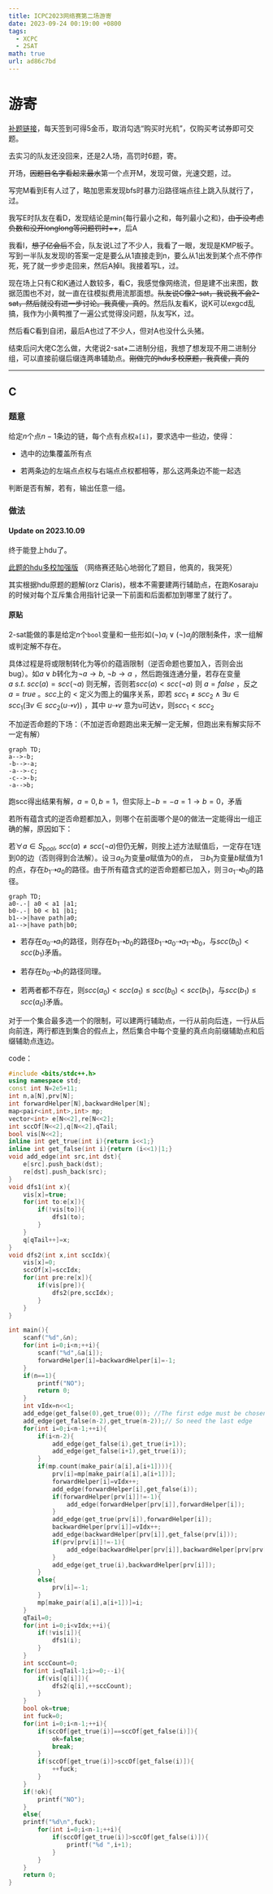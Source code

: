```yaml
---
title: ICPC2023网络赛第二场游寄
date: 2023-09-24 00:19:00 +0800
tags:
  - XCPC
  - 2SAT
math: true
url: ad86c7bd
---
```


# 游寄

[补题链接](https://pintia.cn/market/item/1705511462254264320)，每天签到可得5金币，取消勾选“购买时光机”，仅购买考试券即可交题。

去实习的队友还没回来，还是2人场，高罚时6题，寄。

<!--more-->

开场，~~因题目名字看起来最水~~第一个点开M，发现可做，光速交题，过。

写完M看到E有人过了，略加思索发现bfs时暴力沿路径端点往上跳入队就行了，过。

我写E时队友在看D，发现结论是min{每行最小之和，每列最小之和}，~~由于没考虑负数和没开longlong等问题罚时++~~，后A

我看I，~~想了亿会后~~不会，队友说L过了不少人，我看了一眼，发现是KMP板子。写到一半队友发现I的答案一定是要么从1直接走到n，要么从1出发到某个点不停作死，死了就一步步走回来，然后A掉I。我接着写L，过。

现在场上只有C和K通过人数较多，看C，我感觉像网络流，但是建不出来图，数据范围也不对，就一直在往模拟费用流那面想。~~队友说C像2-sat，我说我不会2-sat，然后就没有进一步讨论。我真傻，真的~~。然后队友看K，说K可以exgcd乱搞，我作为小黄鸭推了一遍公式觉得没问题，队友写K，过。

然后看C看到自闭，最后A也过了不少人，但对A也没什么头猪。

结束后问大佬C怎么做，大佬说2-sat+二进制分组，我想了想发现不用二进制分组，可以直接前缀后缀连两串辅助点。~~刚做完的hdu多校原题，我真傻，真的~~

---

## C

### 题意

给定$n$个点$n-1$条边的链，每个点有点权`a[i]`，要求选中一些边，使得：

- 选中的边集覆盖所有点

- 若两条边的左端点点权与右端点点权都相等，那么这两条边不能一起选

判断是否有解，若有，输出任意一组。

### 做法

#### Update on 2023.10.09

终于能登上hdu了。

[此题的hdu多校加强版](https://acm.hdu.edu.cn/showproblem.php?pid=7308) （网络赛还贴心地弱化了题目，他真的，我哭死）

其实根据hdu原题的题解(orz Claris)，根本不需要建两行辅助点，在跑Kosaraju的时候对每个互斥集合用指针记录一下前面和后面都加到哪里了就行了。

#### 原贴

2-sat能做的事是给定$n$个`bool`变量和一些形如$(\neg) a_i \lor (\neg) a_j$的限制条件，求一组解或判定解不存在。

具体过程是将或限制转化为等价的蕴涵限制（逆否命题也要加入，否则会出bug）。如$a\lor b$转化为$\neg a \rightarrow b,\ \neg b \rightarrow a$ ，然后跑强连通分量，若存在变量 $a\ s.t.\ scc(a)=scc(\neg a)$ 则无解，否则若$scc(a)<scc(\neg a)$ 则 $a=false$ ，反之 $a=true$ 。$scc$上的 $<$ 定义为图上的偏序关系，即若 $scc_1\neq scc_2 \land \exists u \in scc_1 (\exists v \in scc_2 (u\dashrightarrow v))$ ，其中 $u\dashrightarrow v$ 意为u可达v，则$scc_1 < scc_2$

不加逆否命题的下场：（不加逆否命题跑出来无解一定无解，但跑出来有解实际不一定有解）

```mermaid
graph TD;
a-->-b;
-b-->-a;
-a-->-c;
-c-->-b;
-a-->b;
```

跑scc得出结果有解，$a=0,b=1$，但实际上$-b=-a=1\rightarrow b=0$，矛盾

若所有蕴含式的逆否命题都加入，则哪个在前面哪个是0的做法一定能得出一组正确的解，原因如下：

若$\forall a \in S_{bool},\ scc(a)\neq scc(\neg a)$但仍无解，则按上述方法赋值后，一定存在1连到0的边（否则得到合法解）。设$\exists a_0$为变量$a$赋值为$0$的点， $\exists b_1$为变量$b$赋值为$1$的点，存在$b_1\dashrightarrow a_0$的路径。由于所有蕴含式的逆否命题都已加入，则$\exists a_1\dashrightarrow b_0$的路径。

```mermaid
graph TD;
a0-.-| a0 < a1 |a1;
b0-.-| b0 < b1 |b1;
b1-->|have path|a0;
a1-->|have path|b0;
```

- 若存在$a_0\dashrightarrow a_1$的路径，则存在$b_1\dashrightarrow b_0$的路径$b_1\dashrightarrow a_0 \dashrightarrow a_1 \dashrightarrow b_0$，与$scc(b_0) < scc(b_1)$矛盾。

- 若存在$b_0\dashrightarrow b_1$的路径同理。

- 若两者都不存在，则$scc(a_0)<scc(a_1) \leq scc(b_0) < scc(b_1)$，与$scc(b_1)\leq scc(a_0)$矛盾。

对于一个集合最多选一个的限制，可以建两行辅助点，一行从前向后连，一行从后向前连，两行都连到集合的假点上，然后集合中每个变量的真点向前缀辅助点和后缀辅助点连边。

code：

```cpp
#include <bits/stdc++.h>
using namespace std;
const int N=2e5+11;
int n,a[N],prv[N];
int forwardHelper[N],backwardHelper[N];
map<pair<int,int>,int> mp;
vector<int> e[N<<2],re[N<<2];
int sccOf[N<<2],q[N<<2],qTail;
bool vis[N<<2];
inline int get_true(int i){return i<<1;}
inline int get_false(int i){return (i<<1)|1;}
void add_edge(int src,int dst){
    e[src].push_back(dst);
    re[dst].push_back(src);
}
void dfs1(int x){
    vis[x]=true;
    for(int to:e[x]){
        if(!vis[to]){
            dfs1(to);
        }
    }
    q[qTail++]=x;
}
void dfs2(int x,int sccIdx){
    vis[x]=0;
    sccOf[x]=sccIdx;
    for(int pre:re[x]){
        if(vis[pre]){
            dfs2(pre,sccIdx);
        }
    }
}

int main(){
    scanf("%d",&n);
    for(int i=0;i<n;++i){
        scanf("%d",&a[i]);
        forwardHelper[i]=backwardHelper[i]=-1;
    }
    if(n==1){
        printf("NO");
        return 0;
    }
    int vIdx=n<<1;
    add_edge(get_false(0),get_true(0)); //The first edge must be chosen to cover the first vertex 
    add_edge(get_false(n-2),get_true(n-2));// So need the last edge
    for(int i=0;i<n-1;++i){
        if(i<n-2){
            add_edge(get_false(i),get_true(i+1));
            add_edge(get_false(i+1),get_true(i));
        }
        if(mp.count(make_pair(a[i],a[i+1]))){
            prv[i]=mp[make_pair(a[i],a[i+1])];
            forwardHelper[i]=vIdx++;
            add_edge(forwardHelper[i],get_false(i));
            if(forwardHelper[prv[i]]!=-1){
                add_edge(forwardHelper[prv[i]],forwardHelper[i]);
            }
            add_edge(get_true(prv[i]),forwardHelper[i]);
            backwardHelper[prv[i]]=vIdx++;
            add_edge(backwardHelper[prv[i]],get_false(prv[i]));
            if(prv[prv[i]]!=-1){
                add_edge(backwardHelper[prv[i]],backwardHelper[prv[prv[i]]]);
            }
            add_edge(get_true(i),backwardHelper[prv[i]]);
        }
        else{
            prv[i]=-1;
        }
        mp[make_pair(a[i],a[i+1])]=i;
    }
    qTail=0;
    for(int i=0;i<vIdx;++i){
        if(!vis[i]){
            dfs1(i);
        }
    }
    int sccCount=0;
    for(int i=qTail-1;i>=0;--i){
        if(vis[q[i]]){
            dfs2(q[i],++sccCount);
        }
    }
    bool ok=true;
    int fuck=0;
    for(int i=0;i<n-1;++i){
        if(sccOf[get_true(i)]==sccOf[get_false(i)]){
            ok=false;
            break;
        }
        if(sccOf[get_true(i)]>sccOf[get_false(i)]){
            ++fuck;
        }
    }
    if(!ok){
        printf("NO");
    }
    else{
    printf("%d\n",fuck);
        for(int i=0;i<n-1;++i){
            if(sccOf[get_true(i)]>sccOf[get_false(i)]){
                printf("%d ",i+1);
            }
        }
    }
    return 0;
}
```

